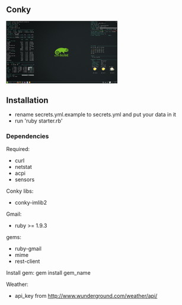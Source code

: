 ## Conky
<img src='1366x768.png' width='300px'>

## Installation
- rename secrets.yml.example to secrets.yml and put your data in it  
- run 'ruby starter.rb'

### Dependencies
Required:  
  - curl
  - netstat
  - acpi
  - sensors

Conky libs:  
  - conky-imlib2

Gmail:  
  - ruby >= 1.9.3

  gems:  
  - ruby-gmail
  - mime
  - rest-client

Install gem: gem install gem_name  

Weather:  
  - api_key from http://www.wunderground.com/weather/api/
